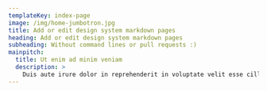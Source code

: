 ```yaml
---
templateKey: index-page
image: /img/home-jumbotron.jpg
title: Add or edit design system markdown pages
heading: Add or edit design system markdown pages
subheading: Without command lines or pull requests :)
mainpitch:
  title: Ut enim ad minim veniam
  description: >
    Duis aute irure dolor in reprehenderit in voluptate velit esse cillum dolore eu fugiat nulla.
---
```

